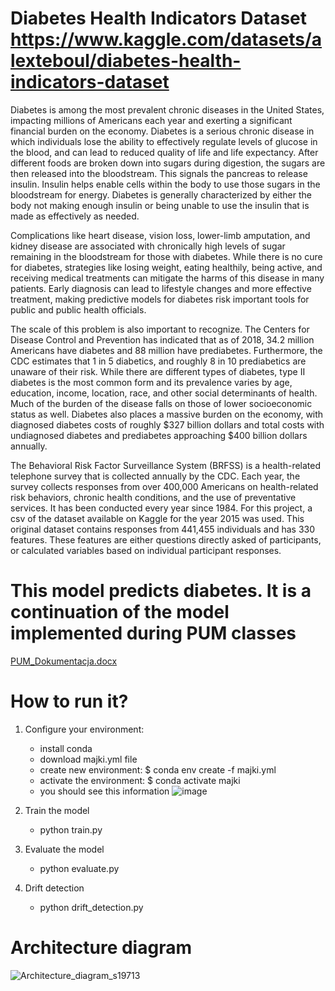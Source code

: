 # Diabetes Health Indicators Dataset https://www.kaggle.com/datasets/alexteboul/diabetes-health-indicators-dataset

  Diabetes is among the most prevalent chronic diseases in the United States, impacting millions of Americans each year and exerting a significant financial burden on the economy. Diabetes is a serious chronic disease in which individuals lose the ability to effectively regulate levels of glucose in the blood, and can lead to reduced quality of life and life expectancy. After different foods are broken down into sugars during digestion, the sugars are then released into the bloodstream. This signals the pancreas to release insulin. Insulin helps enable cells within the body to use those sugars in the bloodstream for energy. Diabetes is generally characterized by either the body not making enough insulin or being unable to use the insulin that is made as effectively as needed.

  Complications like heart disease, vision loss, lower-limb amputation, and kidney disease are associated with chronically high levels of sugar remaining in the bloodstream for those with diabetes. While there is no cure for diabetes, strategies like losing weight, eating healthily, being active, and receiving medical treatments can mitigate the harms of this disease in many patients. Early diagnosis can lead to lifestyle changes and more effective treatment, making predictive models for diabetes risk important tools for public and public health officials.

  The scale of this problem is also important to recognize. The Centers for Disease Control and Prevention has indicated that as of 2018, 34.2 million Americans have diabetes and 88 million have prediabetes. Furthermore, the CDC estimates that 1 in 5 diabetics, and roughly 8 in 10 prediabetics are unaware of their risk. While there are different types of diabetes, type II diabetes is the most common form and its prevalence varies by age, education, income, location, race, and other social determinants of health. Much of the burden of the disease falls on those of lower socioeconomic status as well. Diabetes also places a massive burden on the economy, with diagnosed diabetes costs of roughly $327 billion dollars and total costs with undiagnosed diabetes and prediabetes approaching $400 billion dollars annually.
  
  The Behavioral Risk Factor Surveillance System (BRFSS) is a health-related telephone survey that is collected annually by the CDC. Each year, the survey collects responses from over 400,000 Americans on health-related risk behaviors, chronic health conditions, and the use of preventative services. It has been conducted every year since 1984. For this project, a csv of the dataset available on Kaggle for the year 2015 was used. This original dataset contains responses from 441,455 individuals and has 330 features. These features are either questions directly asked of participants, or calculated variables based on individual participant responses.




# This model predicts diabetes. It is a continuation of the model implemented during PUM classes

[PUM_Dokumentacja.docx](https://github.com/pjatk-asi/s19713-and-s19827/files/9031926/PUM_Dokumentacja.docx)


# How to run it? 

1. Configure your environment:
    - install conda
    - download majki.yml file
    - create new environment: $ conda env create -f majki.yml
    - activate the environment: $ conda activate majki
    - you should see this information
   ![image](https://user-images.githubusercontent.com/65914137/176976248-e9c113ce-ae16-4b53-9d1c-5acb7ab7aa10.png)

    
2. Train the model
    - python train.py
3. Evaluate the model
    - python evaluate.py
4. Drift detection
    - python drift_detection.py
    
# Architecture diagram 
![Architecture_diagram_s19713](https://user-images.githubusercontent.com/65914137/176977782-9be89cdf-5c8e-427c-a26c-63d912ee5e19.png)
   
